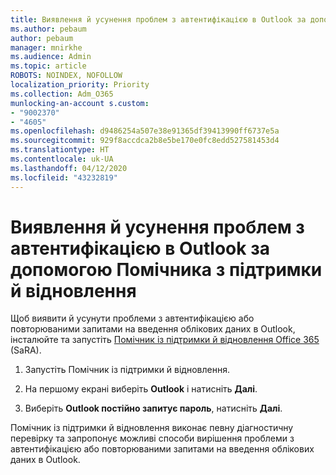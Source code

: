 ```yaml
---
title: Виявлення й усунення проблем з автентифікацією в Outlook за допомогою Помічника з підтримки й відновлення
ms.author: pebaum
author: pebaum
manager: mnirkhe
ms.audience: Admin
ms.topic: article
ROBOTS: NOINDEX, NOFOLLOW
localization_priority: Priority
ms.collection: Adm_O365
munlocking-an-account s.custom:
- "9002370"
- "4605"
ms.openlocfilehash: d9486254a507e38e91365df39413990ff6737e5a
ms.sourcegitcommit: 929f8accdca2b8e5be170e0fc8edd527581453d4
ms.translationtype: HT
ms.contentlocale: uk-UA
ms.lasthandoff: 04/12/2020
ms.locfileid: "43232819"
---
```

# <a name="use-sara-to-diagnose-and-resolve-outlook-authentication-issues"></a>Виявлення й усунення проблем з автентифікацією в Outlook за допомогою Помічника з підтримки й відновлення

Щоб виявити й усунути проблеми з автентифікацією або повторюваними запитами на введення облікових даних в Outlook, інсталюйте та запустіть [Помічник із підтримки й відновлення Office 365](https://diagnostics.office.com/#/) (SaRA).

1. Запустіть Помічник із підтримки й відновлення.

2. На першому екрані виберіть **Outlook** і натисніть **Далі**.

3. Виберіть **Outlook постійно запитує пароль**, натисніть **Далі**.

Помічник із підтримки й відновлення виконає певну діагностичну перевірку та запропонує можливі способи вирішення проблеми з автентифікацією або повторюваними запитами на введення облікових даних в Outlook.
